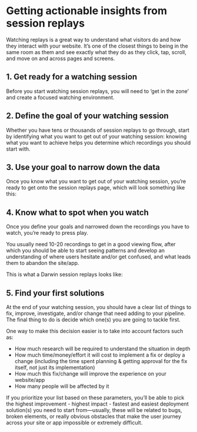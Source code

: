 # Getting actionable insights from session replays

Watching replays is a great way to understand what visitors do and how they interact with your website. It’s one of the closest things to being in the same room as them and see exactly what they do as they click, tap, scroll, and move on and across pages and screens.

<!-- ![](./placeholder.jpg "placeholder") -->

## 1. Get ready for a watching session

Before you start watching session replays, you will need to ‘get in the zone’ and create a focused watching environment.

## 2. Define the goal of your watching session

Whether you have tens or thousands of session replays to go through, start by identifying what you want to get out of your watching session: knowing what you want to achieve helps you determine which recordings you should start with.

## 3. Use your goal to narrow down the data

Once you know what you want to get out of your watching session, you’re ready to get onto the session replays page, which will look something like this:

<!-- ![](./placeholder.jpg "placeholder") -->

## 4. Know what to spot when you watch

Once you define your goals and narrowed down the recordings you have to watch, you’re ready to press play.

You usually need 10-20 recordings to get in a good viewing flow, after which you should be able to start seeing patterns and develop an understanding of where users hesitate and/or get confused, and what leads them to abandon the site/app.

This is what a Darwin session replays looks like:

<!-- ![](./placeholder.jpg "placeholder") -->

## 5. Find your first solutions

At the end of your watching session, you should have a clear list of things to fix, improve, investigate, and/or change that need adding to your pipeline. The final thing to do is decide which one(s) you are going to tackle first.

One way to make this decision easier is to take into account factors such as:

- How much research will be required to understand the situation in depth
- How much time/money/effort it will cost to implement a fix or deploy a change (including the time spent planning & getting approval for the fix itself, not just its implementation)
- How much this fix/change will improve the experience on your website/app
- How many people will be affected by it

If you prioritize your list based on these parameters, you’ll be able to pick the highest improvement - highest impact - fastest and easiest deployment solution(s) you need to start from—usually, these will be related to bugs, broken elements, or really obvious obstacles that make the user journey across your site or app impossible or extremely difficult.
